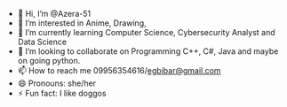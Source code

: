 - 👋 Hi, I’m @Azera-51
- 👀 I’m interested in Anime, Drawing, 
- 🌱 I’m currently learning Computer Science, Cybersecurity Analyst and Data Science
- 💞️ I’m looking to collaborate on Programming C++, C#, Java and maybe on going python.
- 📫 How to reach me 09956354616/egbibar@gmail.com
- 😄 Pronouns: she/her
- ⚡ Fun fact: I like doggos

<!---
Azera-51/Azera-51 is a ✨ special ✨ repository because its `README.md` (this file) appears on your GitHub profile.
You can click the Preview link to take a look at your changes.
--->
